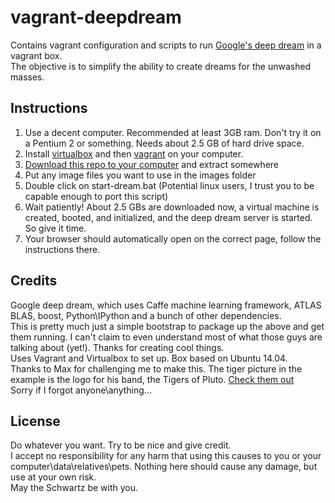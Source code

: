 # vagrant-deepdream

Contains vagrant configuration and scripts to run [Google's deep dream](https://github.com/google/deepdream/blob/master/dream.ipynb) in a vagrant box.
<br/>
The objective is to simplify the ability to create dreams for the unwashed masses.

## Instructions

1. Use a decent computer. Recommended at least 3GB ram. Don't try it on a Pentium 2 or something. Needs about 2.5 GB of hard drive space.
2. Install [virtualbox](https://www.virtualbox.org/wiki/Downloads) and then [vagrant](http://www.vagrantup.com/downloads.html) on your computer.
3. [Download this repo to your computer](https://github.com/guysmoilov/vagrant-deepdream/archive/master.zip) and extract somewhere
4. Put any image files you want to use in the images folder
5. Double click on start-dream.bat (Potential linux users, I trust you to be capable enough to port this script)
6. Wait patiently! About 2.5 GBs are downloaded now, a virtual machine is created, booted, and initialized, and the deep dream server is started. So give it time.
7. Your browser should automatically open on the correct page, follow the instructions there.

## Credits
Google deep dream, which uses Caffe machine learning framework, ATLAS BLAS, boost, Python\IPython and a bunch of other dependencies.
<br/>
This is pretty much just a simple bootstrap to package up the above and get them running. I can't claim to even understand most of what those guys are talking about (yet!). Thanks for creating cool things.
<br/>
Uses Vagrant and Virtualbox to set up. Box based on Ubuntu 14.04.
<br/>
Thanks to Max for challenging me to make this. The tiger picture in the example is the logo for his band, the Tigers of Pluto. [Check them out](https://www.facebook.com/tigersofpluto)
<br/>
Sorry if I forgot anyone\anything...

## License
Do whatever you want. Try to be nice and give credit.
<br/>
I accept no responsibility for any harm that using this causes to you or your computer\data\relatives\pets. Nothing here should cause any damage, but use at your own risk.
<br/>
May the Schwartz be with you.
